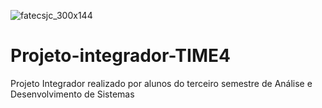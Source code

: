 ![fatecsjc_300x144](https://user-images.githubusercontent.com/56441534/92442086-adf9e000-f185-11ea-8794-b6c5def3daf3.png)

# Projeto-integrador-TIME4
Projeto Integrador realizado por alunos do terceiro semestre de Análise e Desenvolvimento de Sistemas
